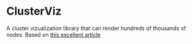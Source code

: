 # ClusterViz

A cluster vizualization library that can render hundreds of thousands of nodes. Based on [this excellent article](https://blog.scottlogic.com/2020/05/01/rendering-one-million-points-with-d3.html)
